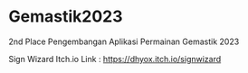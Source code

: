 # Gemastik2023
 
2nd Place Pengembangan Aplikasi Permainan Gemastik 2023

Sign Wizard Itch.io Link : https://dhyox.itch.io/signwizard
